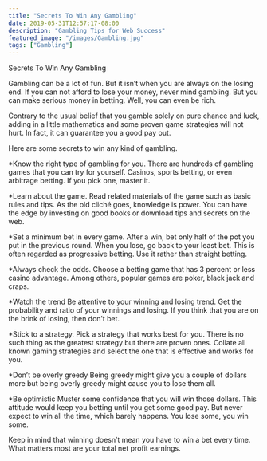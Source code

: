 ```yaml
---
title: "Secrets To Win Any Gambling"
date: 2019-05-31T12:57:17-08:00
description: "Gambling Tips for Web Success"
featured_image: "/images/Gambling.jpg"
tags: ["Gambling"]
---
```


Secrets To Win Any Gambling

Gambling can be a lot of fun. But it isn’t when you are always on the losing end. If you can not afford to lose your money, never mind gambling. But you can make serious money in betting. Well, you can even be rich. 

Contrary to the usual belief that you gamble solely on pure chance and luck, adding in a little mathematics and some proven game strategies will not hurt. In fact, it can guarantee you a good pay out. 

Here are some secrets to win any kind of gambling. 

*Know the right type of gambling for you.
There are hundreds of gambling games that you can try for yourself. Casinos, sports betting, or even arbitrage betting. If you pick one, master it. 

*Learn about the game.
Read related materials of the game such as basic rules and tips. As the old cliché goes, knowledge is power. You can have the edge by investing on good books or download tips and secrets on the web. 

*Set a minimum bet in every game. 
After a win, bet only half of the pot you put in the previous round. When you lose, go back to your least bet.  This is often regarded as progressive betting. Use it rather than straight betting. 

*Always check the odds.
Choose a betting game that has 3 percent or less casino advantage. Among others, popular games are poker, black jack and craps.
 
*Watch the trend
Be attentive to your winning and losing trend. Get the probability and ratio of your winnings and losing. If you think that you are on the brink of losing, then don’t bet. 

*Stick to a strategy. 
Pick a strategy that works best for you. There is no such thing as the greatest strategy but there are proven ones. Collate all known gaming strategies and select the one that is effective and works for you.  

*Don’t be overly greedy 
Being greedy might give you a couple of dollars more but being overly greedy might cause you to lose them all. 

*Be optimistic
Muster some confidence that you will win those dollars. This attitude would keep you betting until you get some good pay. But never expect to win all the time, which barely happens. You lose some, you win some. 

Keep in mind that winning doesn’t mean you have to win a bet every time. What matters most are your total net profit earnings. 

